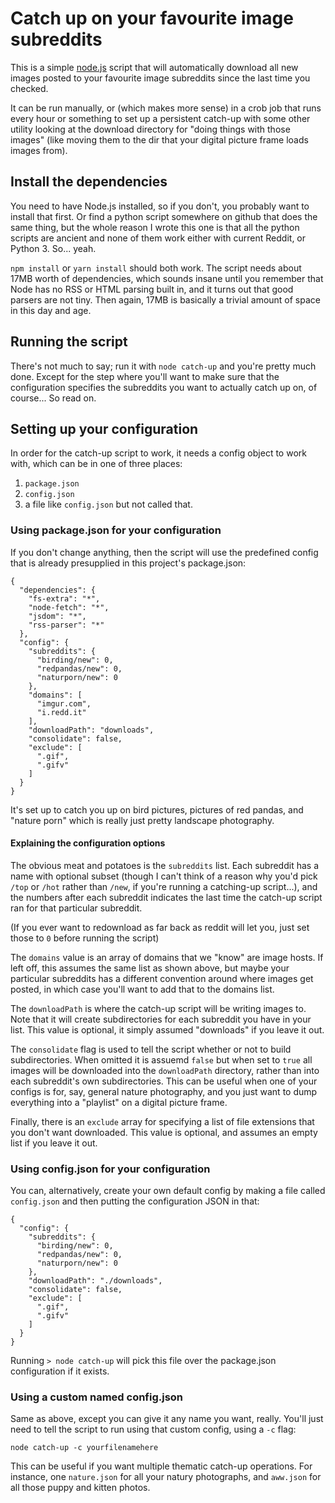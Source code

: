 # Catch up on your favourite image subreddits

This is a simple [node.js](https://nodejs.org) script that will
automatically download all new images posted to your favourite
image subreddits since the last time you checked.

It can be run manually, or (which makes more sense) in a crob job
that runs every hour or something to set up a persistent catch-up
with some other utility looking at the download directory for
"doing things with those images" (like moving them to the dir that
your digital picture frame loads images from).

## Install the dependencies

You need to have Node.js installed, so if you don't, you probably
want to install that first. Or find a python script somewhere on
github that does the same thing, but the whole reason I wrote this
one is that all the python scripts are ancient and none of them
work either with current Reddit, or Python 3. So... yeah.

`npm install` or `yarn install` should both work. The script
needs about 17MB worth of dependencies, which sounds insane until
you remember that Node has no RSS or HTML parsing built in, and
it turns out that good parsers are not tiny. Then again, 17MB is
basically a trivial amount of space in this day and age.

## Running the script

There's not much to say; run it with `node catch-up` and you're
pretty much done. Except for the step where you'll want to make
sure that the configuration specifies the subreddits you want to
actually catch up on, of course... So read on.

## Setting up your configuration

In order for the catch-up script to work, it needs a config
object to work with, which can be in one of three places:

1. `package.json`
2. `config.json`
3. a file like `config.json` but not called that.

### Using package.json for your configuration

If you don't change anything, then the script will use the
predefined config that is already presupplied in this project's
package.json:

```
{
  "dependencies": {
    "fs-extra": "*",
    "node-fetch": "*",
    "jsdom": "*",
    "rss-parser": "*"
  },
  "config": {
    "subreddits": {
      "birding/new": 0,
      "redpandas/new": 0,
      "naturporn/new": 0
    },
    "domains": [
      "imgur.com",
      "i.redd.it"
    ],
    "downloadPath": "downloads",
    "consolidate": false,
    "exclude": [
      ".gif",
      ".gifv"
    ]
  }
}
```

It's set up to catch you up on bird pictures, pictures
of red pandas, and "nature porn" which is really just
pretty landscape photography.

#### Explaining the configuration options

The obvious meat and potatoes is the `subreddits` list.
Each subreddit has a name with optional subset (though
I can't think of a reason why you'd pick `/top` or `/hot`
rather than `/new`, if you're running a catching-up
script...), and the numbers after each subreddit indicates
the last time the catch-up script ran for that particular
subreddit.

(If you ever want to redownload as far back as reddit will
let you, just set those to `0` before running the script)

The `domains` value is an array of domains that we "know"
are image hosts. If left off, this assumes the same
list as shown above, but maybe your particular subreddits
has a different convention around where images get posted,
in which case you'll want to add that to the domains list.

The `downloadPath` is where the catch-up script will be
writing images to. Note that it will create subdirectories
for each subreddit you have in your list. This value is
optional, it simply assumed "downloads" if you leave it out.

The `consolidate` flag is used to tell the script whether or
not to build subdirectories. When omitted it is assuemd `false`
but when set to `true` all images will be downloaded into the
`downloadPath` directory, rather than into each subreddit's
own subdirectories. This can be useful when one of your
configs is for, say, general nature photography, and you
just want to dump everything into a "playlist" on a digital
picture frame.

Finally, there is an `exclude` array for specifying a list
of file extensions that you don't want downloaded. This value
is optional, and assumes an empty list if you leave it out.

### Using config.json for your configuration

You can, alternatively, create your own default config
by making a file called `config.json` and then putting
the configuration JSON in that:

```
{
  "config": {
    "subreddits": {
      "birding/new": 0,
      "redpandas/new": 0,
      "naturporn/new": 0
    },
    "downloadPath": "./downloads",
    "consolidate": false,
    "exclude": [
      ".gif",
      ".gifv"
    ]
  }
}
```

Running `> node catch-up` will pick this file over
the package.json configuration if it exists.

### Using a custom named config.json

Same as above, except you can give it any name you
want, really. You'll just need to tell the script
to run using that custom config, using a `-c` flag:

```
node catch-up -c yourfilenamehere
```

This can be useful if you want multiple thematic
catch-up operations. For instance, one `nature.json`
for all your natury photographs, and `aww.json`
for all those puppy and kitten photos.
